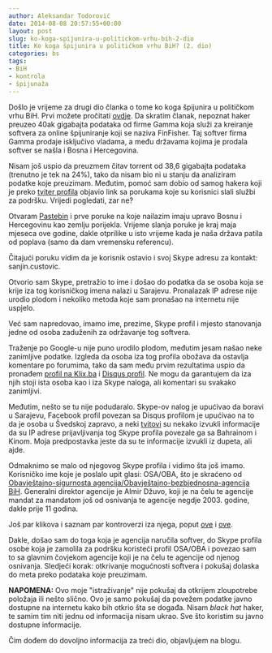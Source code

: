 ```yaml
---
author: Aleksandar Todorović
date: 2014-08-08 20:57:55+00:00
layout: post
slug: ko-koga-spijunira-u-politickom-vrhu-bih-2-dio
title: Ko koga špijunira u političkom vrhu BiH? (2. dio)
categories: bs
tags:
- BiH
- kontrola
- špijunaža
---
```


Došlo je vrijeme za drugi dio članka o tome ko koga špijunira u političkom vrhu BiH. Prvi možete pročitati [ovdje](http://aleksandartodorovic.wordpress.com/2014/08/07/ko-koga-spijunira-u-politickom-vrhu-bih/). Da skratim članak, nepoznat haker preuzeo 40ak gigabajta podataka od firme Gamma koja služi za kreiranje softvera za online špijuniranje koji se naziva FinFisher. Taj softver firma Gamma prodaje isključivo vladama, a među državama kojima je prodala softver se našla i Bosna i Hercegovina.

Nisam još uspio da preuzmem čitav torrent od 38,6 gigabajta podataka (trenutno je tek na 24%), tako da nisam bio ni u stanju da analiziram podatke koje preuzimam. Međutim, pomoć sam dobio od samog hakera koji je preko [tviter profila](https://twitter.com/GammaGroupPR) objavio link sa porukama koje su korisnici slali službi za podršku. Vrijedi pogledati, zar ne?

Otvaram [Pastebin](http://pastebin.com/raw.php?i=GN9wn7xn) i prve poruke na koje nailazim imaju upravo Bosnu i Hercegovinu kao zemlju porijekla. Vrijeme slanja poruke je kraj maja mjeseca ove godine, dakle otprilike u isto vrijeme kada je naša država patila od poplava (samo da dam vremensku referencu).

Čitajući poruku vidim da je korisnik ostavio i svoj Skype adresu za kontakt: sanjin.custovic.

Otvorio sam Skype, pretražio to ime i došao do podatka da se osoba koja se krije iza tog korisničkog imena nalazi u Sarajevu. Pronalazak IP adrese nije urodio plodom i nekoliko metoda koje sam pronašao na internetu nije uspjelo.

Već sam napredovao, imamo ime, prezime, Skype profil i mjesto stanovanja jedne od osoba zaduženih za održavanje tog softvera.

Traženje po Google-u nije puno urodilo plodom, međutim jesam našao neke zanimljive podatke. Izgleda da osoba iza tog profila obožava da ostavlja komentare po forumima, tako da sam među prvim rezultatima uspio da pronađem [profil na Klix.ba](http://www.klix.ba/profil/sanjin-custovic) i [Disqus profil](http://disqus.com/sanjincustovic/). Ne mogu da garantujem da iza njih stoji ista osoba kao i iza Skype naloga, ali komentari su svakako zanimljivi.

Međutim, nešto se tu nije podudaralo. Skype-ov nalog je upućivao da boravi u Sarajevu, Facebook profil povezan sa Disqus profilom je upućivao na to da je osoba u Švedskoj zapravo, a neki [tvitovi](https://twitter.com/Trojan7Sec/status/497461960121024514) su nekako izvukli informacije da su IP adrese prijavljivanja tog Skype profila povezale ga sa Bahrainom i Kinom. Moja predpostavka jeste da su te informacije izvukli iz dupeta, ali ajde.

Odmaknimo se malo od njegovog Skype profila i vidimo šta još imamo. Korisničko ime koje je poslalo upit glasi: OSA/OBA, što je skraćeno od [Obavještajno-sigurnosta agencija/Obavještajno-bezbjednosna-agencija BiH](http://www.osa-oba.gov.ba/indexbos.htm). Generalni direktor agencije je Almir Džuvo, koji je na čelu te agencije mandat za mandatom još od osnivanja te agencije negdje 2003. godine, dakle prije 11 godina.

Još par klikova i saznam par kontroverzi iza njega, poput [ove](http://croportal.ba/vijesti/bih/3932-direktor-obavjetajne-slube-almir-duvo-ima-monopol-u-dravnim-institucijama) i [ove](http://www.javno.ba/bih/uj-i-almir-duvo-pijun.html).

Dakle, došao sam do toga koja je agencija naručila softver, do Skype profila osobe koja je zamolila za podršku koristeći profil OSA/OBA i povezao sam to sa glavnim čovjekom agencije koji je na čelu te agencije od njenog osnivanja. Sledjeći korak: otkrivanje mogućnosti softvera i pokušaj dolaska do meta preko podataka koje preuzimam.

**NAPOMENA:** Ovo moje "istraživanje" nije pokušaj da otkrijem zloupotrebe položaja ili nešto slično. Ovo je samo pokušaj da povežem podatke javno dostupne na internetu kako bih otkrio šta se događa. Nisam _black hat_ haker, te samim tim niti jednu od informacija nisam ukrao. Sve što koristim su javno dostupne informacije.

Čim dođem do dovoljno informacija za treći dio, objavljujem na blogu.

